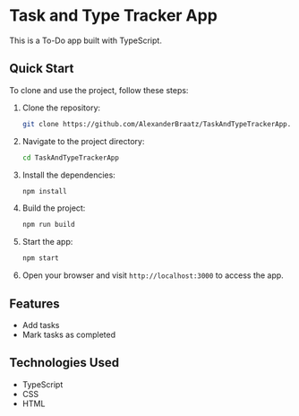 # Task and Type Tracker App

This is a To-Do app built with TypeScript.

## Quick Start

To clone and use the project, follow these steps:

1. Clone the repository:

   ```bash
   git clone https://github.com/AlexanderBraatz/TaskAndTypeTrackerApp.git
   ```

2. Navigate to the project directory:

   ```bash
   cd TaskAndTypeTrackerApp
   ```

3. Install the dependencies:

   ```bash
   npm install
   ```

4. Build the project:

   ```bash
   npm run build
   ```

5. Start the app:

   ```bash
   npm start
   ```

6. Open your browser and visit `http://localhost:3000` to access the app.

## Features

- Add tasks
- Mark tasks as completed

## Technologies Used

- TypeScript
- CSS
- HTML
